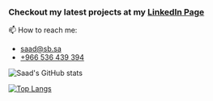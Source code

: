 ### Checkout my latest projects at my [LinkedIn Page](https://www.linkedin.com/in/saadbatwa/details/projects/)

📫 How to reach me:
* saad@sb.sa
* [+966 536 439 394](https://wa.me/+966536439394)

![Saad's GitHub stats](https://github-stats-api-flax.vercel.app/api?username=Saad5400&show_icons=true&theme=radical&rank_icon=percentile)

[![Top Langs](https://github-stats-api-flax.vercel.app/api/top-langs/?username=Saad5400&hide=html,css,tex&size_weight=0.5&count_weight=0.5&langs_count=10)](https://github.com/anuraghazra/github-readme-stats)
